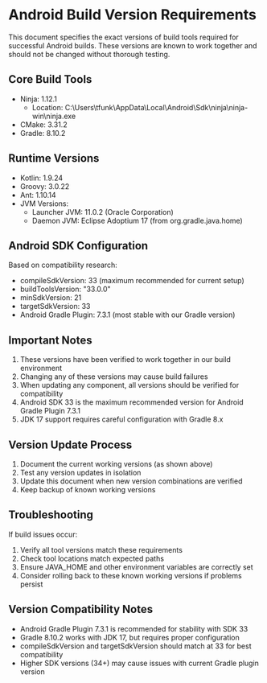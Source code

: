 # Android Build Version Requirements

This document specifies the exact versions of build tools required for successful Android builds. These versions are known to work together and should not be changed without thorough testing.

## Core Build Tools

- Ninja: 1.12.1
  - Location: C:\Users\tfunk\AppData\Local\Android\Sdk\ninja\ninja-win\ninja.exe
- CMake: 3.31.2
- Gradle: 8.10.2

## Runtime Versions

- Kotlin: 1.9.24
- Groovy: 3.0.22
- Ant: 1.10.14
- JVM Versions:
  - Launcher JVM: 11.0.2 (Oracle Corporation)
  - Daemon JVM: Eclipse Adoptium 17 (from org.gradle.java.home)

## Android SDK Configuration

Based on compatibility research:
- compileSdkVersion: 33 (maximum recommended for current setup)
- buildToolsVersion: "33.0.0"
- minSdkVersion: 21
- targetSdkVersion: 33
- Android Gradle Plugin: 7.3.1 (most stable with our Gradle version)

## Important Notes

1. These versions have been verified to work together in our build environment
2. Changing any of these versions may cause build failures
3. When updating any component, all versions should be verified for compatibility
4. Android SDK 33 is the maximum recommended version for Android Gradle Plugin 7.3.1
5. JDK 17 support requires careful configuration with Gradle 8.x

## Version Update Process

1. Document the current working versions (as shown above)
2. Test any version updates in isolation
3. Update this document when new version combinations are verified
4. Keep backup of known working versions

## Troubleshooting

If build issues occur:
1. Verify all tool versions match these requirements
2. Check tool locations match expected paths
3. Ensure JAVA_HOME and other environment variables are correctly set
4. Consider rolling back to these known working versions if problems persist

## Version Compatibility Notes

- Android Gradle Plugin 7.3.1 is recommended for stability with SDK 33
- Gradle 8.10.2 works with JDK 17, but requires proper configuration
- compileSdkVersion and targetSdkVersion should match at 33 for best compatibility
- Higher SDK versions (34+) may cause issues with current Gradle plugin version
